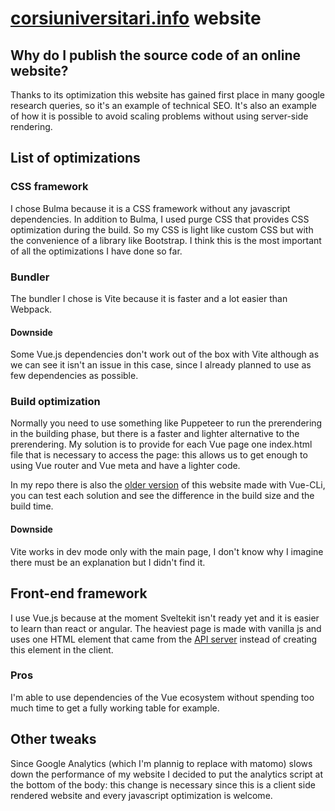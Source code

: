 # [corsiuniversitari.info](https://www.corsiuniversitari.info/) website
## Why do I publish the source code of an online website?
Thanks to its optimization this website has gained first place in many google research queries, so it's an example of technical SEO. It's also an example of how it is possible to avoid scaling problems without using server-side rendering. 
## List of optimizations
### CSS framework
I chose Bulma because it is a CSS framework without any javascript dependencies. In addition to Bulma, I used purge CSS that provides CSS optimization during the build. So my CSS is light like custom CSS but with the convenience of a library like Bootstrap. I think this is the most important of all the optimizations I have done so far.
### Bundler
The bundler I chose is Vite because it is faster and a lot easier than Webpack.
#### Downside
Some Vue.js dependencies don't work out of the box with Vite although as we can see it isn't an issue in this case, since I already planned to use as few dependencies as possible.
### Build optimization
Normally you need to use something like Puppeteer to run the prerendering in the building phase, but there is a faster and lighter alternative to the prerendering. My solution is to provide for each Vue page one index.html file that is necessary to access the page: this allows us to get enough to using Vue router and Vue meta and have a lighter code.

In my repo there is also the [older version](https://github.com/ludotosk/corsi-universitari-old.git) of this website made with Vue-CLi, you can test each solution and see the difference in the build size and the build time.
#### Downside
Vite works in dev mode only with the main page, I don't know why I imagine there must be an explanation but I didn't find it.
## Front-end framework
I use Vue.js because at the moment Sveltekit isn't ready yet and it is easier to learn than react or angular. The heaviest page is made with vanilla js and uses one HTML element that came from the [API server](https://github.com/ludotosk/json-corsi-fastify) instead of creating this element in the client.
### Pros
I'm able to use dependencies of the Vue ecosystem without spending too much time to get a fully working table for example.
## Other tweaks
Since Google Analytics (which I'm plannig to replace with matomo) slows down the performance of my website I decided to put the analytics script at the bottom of the body: this change is necessary since this is a client side rendered website and every javascript optimization is welcome.
